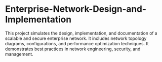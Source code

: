 # Enterprise-Network-Design-and-Implementation
This project simulates the design, implementation, and documentation of a scalable and secure enterprise network. It includes network topology diagrams, configurations, and performance optimization techniques. It demonstrates best practices in network engineering, security, and management.
